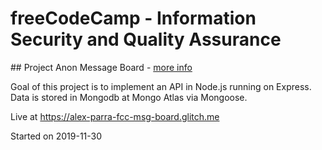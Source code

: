 # freeCodeCamp - Information Security and Quality Assurance

## Project Anon Message Board - [more info](https://www.freecodecamp.org/learn/information-security-and-quality-assurance/information-security-and-quality-assurance-projects/anonymous-message-board)  

Goal of this project is to implement an API in Node.js running on Express.  
Data is stored in Mongodb at Mongo Atlas via Mongoose.  

Live at https://alex-parra-fcc-msg-board.glitch.me

Started on 2019-11-30  
